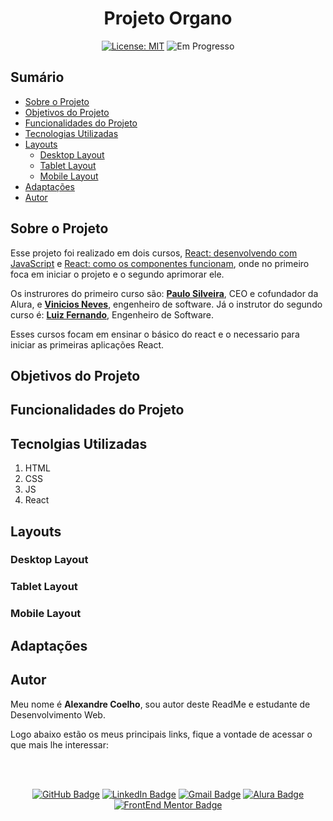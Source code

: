 <h1 align="center"> Projeto Organo </h1>

<div align="center">

  <a href="https://github.com/coelhoalexandre/projeto-alura-organo/blob/master/LICENSE" target="_blank"><img src="https://img.shields.io/badge/License-MIT-yellow.svg" alt="License: MIT"></a> <img src="https://img.shields.io/badge/Em progresso-blue.svg" alt="Em Progresso">

</div>

## Sumário

- [Sobre o Projeto](#sobre-o-projeto)
- [Objetivos do Projeto](#objetivos-do-projeto)
- [Funcionalidades do Projeto](#funcionalidades-do-projeto)
- [Tecnologias Utilizadas](#tecnolgias-utilizadas)
- [Layouts](#layouts)
  - [Desktop Layout](#desktop-layout)
  - [Tablet Layout](#tablet-layout)
  - [Mobile Layout](#mobile-layout)
- [Adaptações](#adaptações)
- [Autor](#autor)

## Sobre o Projeto

Esse projeto foi realizado em dois cursos, [React: desenvolvendo com JavaScript](https://cursos.alura.com.br/course/react-desenvolvendo-javascript) e [React: como os componentes funcionam](https://cursos.alura.com.br/course/react-componentes-funcionam), onde no primeiro foca em iniciar o projeto e o segundo aprimorar ele.

Os instrurores do primeiro curso são: [**Paulo Silveira**](https://github.com/peas), CEO e cofundador da Alura, e [**Vinicios Neves**](https://github.com/viniciosneves), engenheiro de software. Já o instrutor do segundo curso é: [**Luiz Fernando**](https://github.com/lfrprazeres), Engenheiro de Software.

Esses cursos focam em ensinar o básico do react e o necessario para iniciar as primeiras aplicações React.

## Objetivos do Projeto



## Funcionalidades do Projeto



## Tecnolgias Utilizadas

1. HTML
2. CSS
3. JS
4. React

## Layouts

### Desktop Layout

### Tablet Layout

### Mobile Layout

## Adaptações

## Autor

Meu nome é **Alexandre Coelho**, sou autor deste ReadMe e estudante de Desenvolvimento Web. 

Logo abaixo estão os meus principais links, fique a vontade de acessar o que mais lhe interessar:

<br>

<br>

<div align="center">

<a href = "https://github.com/coelhoalexandre"><img src="https://img.shields.io/badge/GitHub-%23333?style=for-the-badge&logo=github&logoColor=white" alt="GitHub Badge"></a>
<a href="https://www.linkedin.com/in/-coelhoalexandre/" target="_blank"><img src="https://img.shields.io/badge/-LinkedIn-%230077B5?style=for-the-badge&logo=linkedin&logoColor=white" alt="LinkedIn Badge"></a>
<a href = "mailto:alexandrecoelhocontato@gmail.com" target="_blank"><img src="https://img.shields.io/badge/-Gmail-critical?style=for-the-badge&logo=gmail&logoColor=white" target="_blank" alt="Gmail Badge"></a>
<a href = "https://cursos.alura.com.br/user/coelhoalexandre" target="_blank"><img src="https://img.shields.io/badge/Alura-0747a6?style=for-the-badge&logo=alura&logoColor=white" target="_blank" alt="Alura Badge"></a>
<a href = "https://www.frontendmentor.io/profile/coelhoalexandre" target="_blank"><img src="https://img.shields.io/badge/Frontend_Mentor-white?style=for-the-badge&logo=frontendmentor&logoColor=blue" alt="FrontEnd Mentor Badge">
